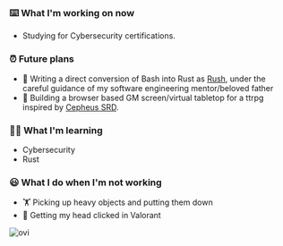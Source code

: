 ### ⌨️ What I'm working on now
  - Studying for Cybersecurity certifications.

### ⏰ Future plans
  - 🦀 Writing a direct conversion of Bash into Rust as [Rush](https://github.com/kalebskeithley/rush), under the careful guidance of my software engineering mentor/beloved father
  - 👾 Building a browser based GM screen/virtual tabletop for a ttrpg inspired by [Cepheus SRD](https://www.orffenspace.com/cepheus-srd/).

### 👨‍🎓 What I'm learning
  - Cybersecurity
  - Rust

### 😃 What I do when I'm not working
  - 🏋️ Picking up heavy objects and putting them down
  - 🤡 Getting my head clicked in Valorant

<img src="https://github-readme-stats.vercel.app/api/top-langs?username=Raeki&show_icons=true&locale=en&langs_count=10&layout=compact&theme=dark" alt="ovi" /> 

<!---
[![Raeki's LeetCode stats](https://leetcode-stats-six.vercel.app/api?username=Raeki)](https://github.com/Raeki/Raeki/README)
-->
